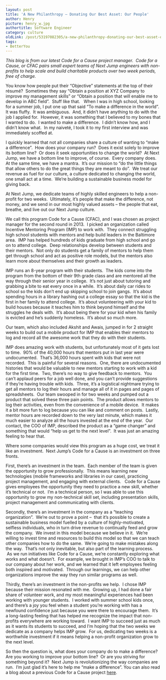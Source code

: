 ```yaml
---
layout: post
title: 'A New Philanthropy – Donating Our Best Asset: Our People'
author: Henry
picture: henry_w.jpg
authortitle: Software Engineer
category: culture
oldLink: /post/53197082305/a-new-philanthropy-donating-our-best-asset-our
tags:
- BetterYou
---
```



*This blog is from our latest Code for a Cause project manager.  Code for a Cause, or CFAC pairs small expert teams of Next Jump engineers with non-profits to help scale and build charitable products over two week periods, free of charge.*

You know how people put their “Objective” statements at the top of their résumé?  Sometimes they say “Obtain a position at XYZ Company to improve my management skills” or “Obtain a position that will enable me to develop in ABC field”.  Stuff like that.   When I was in high school, looking for a summer job, I put one up that said “To make a difference in the world”.  It was fluffy.  It was ambiguous.  And, it didn’t have anything to do with the job I applied for.  However, it was something that I believed to my bones that I wanted to do.  I wanted to make a difference.  I didn’t know how, and I didn’t know what.  In my naiveté, I took it to my first interview and was immediately scoffed at.

I quickly learned that not all companies share a culture of wanting to “make a difference”.  How does your company run?  Does it exist solely to improve its bottom line?  Or does it seek opportunities to change the world?  At Next Jump, we have a bottom line to improve, of course.  Every company does.  At the same time, we have a mantra.  It’s our mission to “do the little things that allow others to do the great things they are meant to do”.  We treat our revenue as fuel for our culture, a culture dedicated to changing the world, one small act at a time.  We’re building a sustainable business model for giving back. 

At Next Jump, we dedicate teams of highly skilled engineers to help a non-profit for two weeks.  Ultimately, it’s people that make the difference, not money, and we send in our most highly valued assets – the people that eat, breathe, and live out our Next Jump culture.

We call this program Code for a Cause (CFAC), and I was chosen as project manager for the second round in 2013.  I picked an organization called Incentive Mentoring Program (IMP) to work with.  They connect struggling high school students with mentors and help build leaders in the Baltimore area.  IMP has helped hundreds of kids graduate from high school and go on to attend college.  Deep relationships develop between students and their mentors.  Not only do students get a family of mentors to help them get through school and act as positive role models, but the mentors also learn more about themselves and their growth as leaders.

IMP runs an 8-year program with their students.  The kids come into the program from the bottom of their 9th grade class and are mentored all the way through their senior year in college.  It’s not just about tutoring and grabbing a bite to eat every once in a while.  It’s about daily car rides to school so the kids don’t end up skipping school to join gangs.  It’s about spending hours in a library hashing out a college essay so that the kid is the first in her family to attend college.  It’s about volunteering with your kid to build houses because it teaches him to think beyond himself and the struggles he deals with.  It’s about being there for your kid when his family is evicted and he’s suddenly homeless.  It’s about so much more.

Our team, which also included Akshit and Awais, jumped in for 2 straight weeks to build out a mobile product for IMP that enables their mentors to log and record all the awesome work that they do with their students.

IMP does amazing work with students, but unfortunately most of it gets lost to time.  90% of the 40,000 hours that mentors put in last year were undocumented.  That’s 36,000 hours spent with kids that were not recorded.  This is painful for several reasons.  One, there are undocumented histories that would be valuable to new mentors starting to work with a kid for the first time.  Two, there’s no way to give feedback to mentors.  You can’t applaud peers for a job well done, and you can’t provide suggestions if they’re having trouble with kids.  Three, it’s a logistical nightmare trying to get all mentors to log their hours and manage all of it in pages and pages of spreadsheets.  Our team swooped in for two weeks and pumped out a product that solved these three pain points.  The product allows mentors to log their activities, even from the convenience of a mobile device.  It makes it a bit more fun to log because you can like and comment on posts.  Lastly, mentor hours are recorded down to the very last minute, which makes it much easier to analyze all the hours invested at the end of the year.  Our contact, the COO of IMP, described the product as a “game changer” and something that would “help us get to the next level”.  It was just an amazing feeling to hear that.

Where some companies would view this program as a huge cost, we treat it like an investment.  Next Jump’s Code for a Cause is an investment on three fronts.

First, there’s an investment in the team.  Each member of the team is given the opportunity to grow professionally.  This means learning new technologies (mobile frameworks and libraries in our case), practicing project management, and engaging with external clients.   Code for a Cause gives employees the opportunity they need to practice a new skill, whether it’s technical or not.  I’m a technical person, so I was able to use this opportunity to grow my non-technical skill set, including presentation skills, project management and communicating with clients.

Secondly, there’s an investment in the company as a “teaching organization”.  We’re out to prove a point –  that it’s possible to create a sustainable business model fuelled by a culture of highly-motivated, selfless individuals, who in turn drive revenue to continually feed and grow the company.  We invest in this model because we believe in it.  We’re willing to invest time and resources to build this model so that we can teach other companies how to do the same.  We’re going to make mistakes along the way.  That’s not only inevitable, but also part of the learning process.  As we run initiatives like Code for a Cause, we’re constantly exploring what works and what doesn’t.  For example, we brought in IMP’s COO to talk to our company about her work, and we learned that it left employees feeling both inspired and motivated.  Through our learnings, we can help other organizations improve the way they run similar programs as well.

Thirdly, there’s an investment in the non-profits we help.  I chose IMP because their mission resonated with me.  Growing up, I had done a fair share of volunteer work, and my most meaningful experiences had been working with younger students.  I worked with summer school kids once, and there’s a joy you feel when a student you’re working with has a newfound confidence just because you were there to encourage them.  It’s a long-lasting feeling that has helped me recognize the impact that non-profits everywhere are working toward.  I want IMP to succeed just as much as it wants its students to succeed, and I’m hoping that the two weeks we dedicate as a company helps IMP grow.  For us, dedicating two weeks is a worthwhile investment if it means helping a non-profit organization grow to the next level.

So then the question is, what does your company do to make a difference?  Are you working to improve your bottom line?  Or are you striving for something beyond it?  Next Jump is revolutionizing the way companies are run.  I’m just glad it’s here to help me “make a difference”.
You can also read a blog about a previous Code for a Cause project [here](/2013/02/03/corporations-can-create-a-better-world.html).
